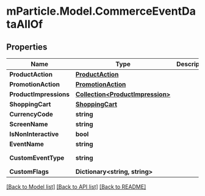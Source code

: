 # mParticle.Model.CommerceEventDataAllOf
## Properties

Name | Type | Description | Notes
------------ | ------------- | ------------- | -------------
**ProductAction** | [**ProductAction**](ProductAction.md) |  | [optional] 
**PromotionAction** | [**PromotionAction**](PromotionAction.md) |  | [optional] 
**ProductImpressions** | [**Collection&lt;ProductImpression&gt;**](ProductImpression.md) |  | [optional] 
**ShoppingCart** | [**ShoppingCart**](ShoppingCart.md) |  | [optional] 
**CurrencyCode** | **string** |  | [optional] 
**ScreenName** | **string** |  | [optional] 
**IsNonInteractive** | **bool** |  | [optional] 
**EventName** | **string** |  | [optional] 
**CustomEventType** | **string** |  | [optional] [readonly] 
**CustomFlags** | **Dictionary&lt;string, string&gt;** |  | [optional] 

[[Back to Model list]](../README.md#documentation-for-models) [[Back to API list]](../README.md#documentation-for-api-endpoints) [[Back to README]](../README.md)

